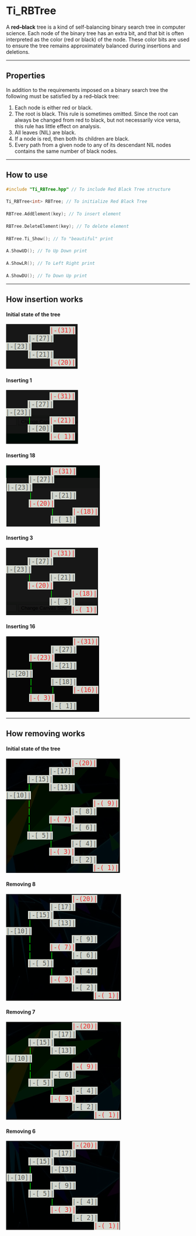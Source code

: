 
# Ti_RBTree

A <b>red–black</b> tree is a kind of self-balancing binary search tree in computer science. Each node of the binary tree has an extra bit, and that bit is often interpreted as the color (red or black) of the node. These color bits are used to ensure the tree remains approximately balanced during insertions and deletions.

---

## Properties
In addition to the requirements imposed on a binary search tree the following must be satisfied by a red–black tree:

1. Each node is either red or black.
2. The root is black. This rule is sometimes omitted. Since the root can always be changed from red to black, but not necessarily vice versa, this rule has little effect on analysis.
3. All leaves (NIL) are black.
4. If a node is red, then both its children are black.
5. Every path from a given node to any of its descendant NIL nodes contains the same number of black nodes.

---

## How to use

```cpp
#include "Ti_RBTree.hpp" // To include Red Black Tree structure

Ti_RBTree<int> RBTree; // To initialize Red Black Tree

RBTree.AddElement(key); // To insert element

RBTree.DeleteElement(key); // To delete element

RBTree.Ti_Show(); // To "beautiful" print

A.ShowUD(); // To Up Down print

A.ShowLR(); // To Left Right print

A.ShowDU(); // To Down Up print
```

---
## How insertion works

#### Initial state of the tree

![Initial state of the tree](img/rbtree_1.png)

#### Inserting 1

![After inserting 1](img/rbtree_2.png)

#### Inserting 18

![After inserting 18](img/rbtree_3.png)

#### Inserting 3

![After inserting 3](img/rbtree_4.png)

#### Inserting 16

![After inserting 16](img/rbtree_5.png)


---
## How removing works

#### Initial state of the tree

![Initial state of the tree](img/rbtree_rm_1.png)

#### Removing 8

![After removing 8](img/rbtree_rm_2.png)

#### Removing 7

![After removing 7](img/rbtree_rm_3.png)

#### Removing 6

![After removing 6](img/rbtree_rm_4.png)